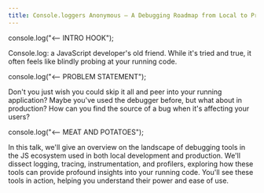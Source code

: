 ```yaml
---
title: Console.loggers Anonymous – A Debugging Roadmap from Local to Production
---
```


console.log("<-- INTRO HOOK");

Console.log: a JavaScript developer's old friend. While it's tried and true, it often feels like blindly probing at your running code.

console.log("<-- PROBLEM STATEMENT");

Don't you just wish you could skip it all and peer into your running application? Maybe you've used the debugger before, but what about in production? How can you find the source of a bug when it's affecting your users?

console.log("<-- MEAT AND POTATOES");

In this talk, we'll give an overview on the landscape of debugging tools in the JS ecosystem used in both local development and production. We'll dissect logging, tracing, instrumentation, and profilers, exploring how these tools can provide profound insights into your running code. You'll see these tools in action, helping you understand their power and ease of use.
